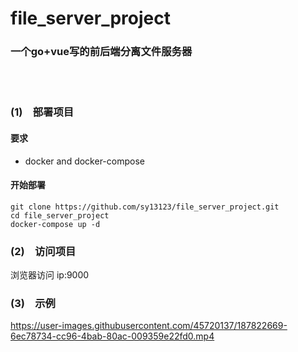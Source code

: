 # file_server_project
### 一个go+vue写的前后端分离文件服务器
 <br>
<br>


### (1)&emsp;部署项目
#### 要求
  - docker and docker-compose
#### 开始部署
```
git clone https://github.com/sy13123/file_server_project.git
cd file_server_project
docker-compose up -d
```
### (2)&emsp;访问项目
浏览器访问 ip:9000


### (3)&emsp;示例



https://user-images.githubusercontent.com/45720137/187822669-6ec78734-cc96-4bab-80ac-009359e22fd0.mp4





